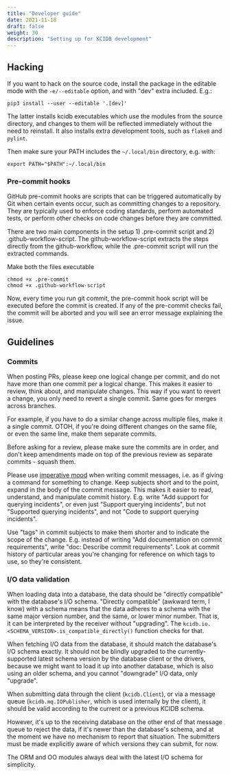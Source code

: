 ```yaml
---
title: "Developer guide"
date: 2021-11-18
draft: false
weight: 30
description: "Setting up for KCIDB development"
---
```

Hacking
-------

If you want to hack on the source code, install the package in the editable
mode with the `-e/--editable` option, and with "dev" extra included. E.g.:

    pip3 install --user --editable '.[dev]'

The latter installs kcidb executables which use the modules from the source
directory, and changes to them will be reflected immediately without the need
to reinstall. It also installs extra development tools, such as `flake8` and
`pylint`.

Then make sure your PATH includes the `~/.local/bin` directory, e.g. with:

    export PATH="$PATH":~/.local/bin

### Pre-commit hooks

GitHub pre-commit hooks are scripts that can be triggered automatically by Git when certain events occur, such as committing changes to a repository. They are typically used to enforce coding standards, perform automated tests, or perform other checks on code changes before they are committed.

There are two main components in the setup 1) .pre-commit script and 2) .github-workflow-script. The github-workflow-script extracts the steps directly from the github-workflow, while the .pre-commit script will run the extracted commands. 

Make both the files executable 

    chmod +x .pre-commit
    chmod +x .github-workflow-script

Now, every time you run git commit, the pre-commit hook script will be executed before the commit is created. If any of the pre-commit checks fail, the commit will be aborted and you will see an error message explaining the issue.

Guidelines
----------

### Commits

When posting PRs, please keep one logical change per commit, and do not have
more than one commit per a logical change. This makes it easier to review,
think about, and manipulate changes. This way if you want to revert a change,
you only need to revert a single commit. Same goes for merges across branches.

For example, if you have to do a similar change across multiple files, make it
a single commit. OTOH, if you're doing different changes on the same file, or
even the same line, make them separate commits.

Before asking for a review, please make sure the commits are in order, and
don't keep amendments made on top of the previous review as separate commits -
squash them.

Please use [imperative mood](https://en.wikipedia.org/wiki/Imperative_mood)
when writing commit messages, i.e. as if giving a command for something to
change. Keep subjects short and to the point, expand in the body of the commit
message. This makes it easier to read, understand, and manipulate commit
history. E.g. write "Add support for querying incidents", or even just
"Support querying incidents", but not "Supported querying incidents", and not
"Code to support querying incidents".

Use "tags" in commit subjects to make them shorter and to indicate the scope
of the change. E.g. instead of writing "Add documentation on commit
requirements", write "doc: Describe commit requirements". Look at commit
history of particular areas you're changing for reference on which tags to
use, so they're consistent.

### I/O data validation

When loading data into a database, the data should be "directly compatible"
with the database's I/O schema. "Directly compatible" (awkward term, I know)
with a schema means that the data adheres to a schema with the same major
version number, and the same, or lower minor number. That is, it can be
interpreted by the receiver without "upgrading". The
`kcidb.io.<SCHEMA_VERSION>.is_compatible_directly()` function checks for that.

When fetching I/O data from the database, it should match the database's
I/O schema exactly. It should not be blindly upgraded to the
currently-supported latest schema version by the database client or the
drivers, because we might want to load it up into another database, which is
also using an older schema, and you cannot "downgrade" I/O data, only "upgrade".

When submitting data through the client (`kcidb.Client`), or via a message
queue (`kcidb.mq.IOPublisher`, which is used internally by the client), it
should be valid according to the current or a previous KCIDB schema.

However, it's up to the receiving database on the other end of that message
queue to reject the data, if it's newer than the database's schema, and at the
moment we have no mechanism to report that situation. The submitters must be
made explicitly aware of which versions they can submit, for now.

The ORM and OO modules always deal with the latest I/O schema for simplicity.
